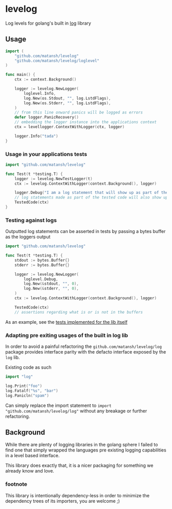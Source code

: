 # levelog
Log levels for golang's built in [log](https://pkg.go.dev/log) library 

## Usage
```go
import (
    "github.com/matansh/levelog"
    "github.com/matansh/levelog/loglevel"
)

func main() {
    ctx := context.Background()

    logger := levelog.NewLogger(
        loglevel.Info,
        log.New(os.Stdout, "", log.LstdFlags),
        log.New(os.Stderr, "", log.LstdFlags),
    )
    // from this line onward panics will be logged as errors
    defer logger.PanicRecovery()
    // embedding the logger instance into the applications context
    ctx = levellogger.ContextWithLogger(ctx, logger)

    logger.Info("tada")
}
```
### Usage in your applications tests
```go
import "github.com/matansh/levelog"

func Test(t *testing.T) {
    logger := levelog.NewTestLogger(t)
    ctx := levelog.ContextWithLogger(context.Background(), logger)

    logger.Debug("I am a log statement that will show up as part of the tests output")
    // log statements made as part of the tested code will also show up as part of the tests output
    TestedCode(ctx)
}
```
### Testing against logs
Outputted log statements can be asserted in tests by passing a bytes buffer as the loggers output
```go
import "github.com/matansh/levelog"

func Test(t *testing.T) {
    stdout := bytes.Buffer{}
    stderr := bytes.Buffer{}

    logger := levelog.NewLogger(
        loglevel.Debug,
        log.New(&stdout, "", 0),
        log.New(&stderr, "", 0),
    )
    ctx := levelog.ContextWithLogger(context.Background(), logger)

    TestedCode(ctx)
    // assertions regarding what is or is not in the buffers
```
As an example, see the [tests implemented for the lib itself](logger_test.go)

### Adapting pre exiting usages of the built in log lib
In order to avoid a painful refactoring the `github.com/matansh/levelog/log` package provides interface parity with the defacto interface exposed by the `log` lib.

Existing code as such
```go
import "log"

log.Print("foo")
log.Fatalf("%s", "bar")
log.Panicln("spam")
```
Can simply replace the import statement to `import "github.com/matansh/levelog/log"` without any breakage or further refactoring.

## Background
While there are plenty of logging libraries in the golang sphere I failed to find one that simply wrapped the languages pre existing logging capabilities in a level based interface.

This library does exactly that, it is a nicer packaging for something we already know and love.

### footnote
This library is intentionally dependency-less in order to minimize the dependency trees of its importers, you are welcome ;)